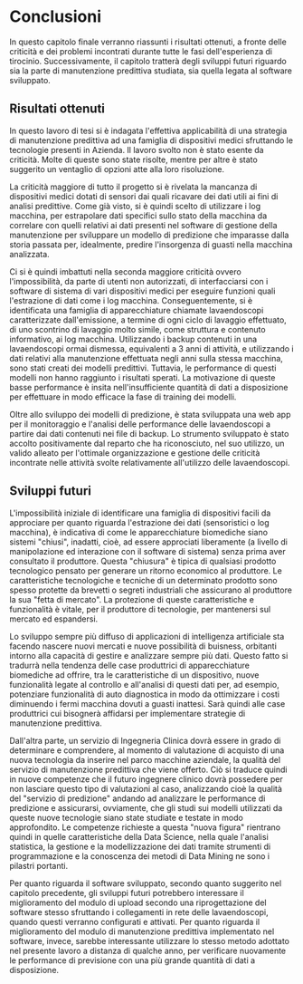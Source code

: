 # Conclusioni

In questo capitolo finale verranno riassunti i risultati ottenuti, a fronte delle criticità e dei problemi incontrati durante tutte le fasi dell'esperienza di tirocinio. Successivamente, il capitolo  tratterà degli sviluppi futuri riguardo sia la parte di manutenzione predittiva studiata, sia quella legata al software sviluppato.

## Risultati ottenuti

In questo lavoro di tesi si è indagata l'effettiva applicabilità di una strategia di manutenzione predittiva ad una famiglia di dispositivi medici sfruttando le tecnologie presenti in Azienda. Il lavoro svolto non è stato esente da criticità. Molte di queste sono state risolte, mentre per altre è stato suggerito un ventaglio di opzioni atte alla loro risoluzione.

La criticità maggiore di tutto il progetto si è rivelata la mancanza di dispositivi medici dotati di sensori dai quali ricavare dei dati utili ai fini di analisi predittive. Come già visto, si è quindi scelto di utilizzare i log macchina, per estrapolare dati specifici sullo stato della macchina da correlare con quelli relativi ai dati presenti nel software di gestione della manutenzione per sviluppare un modello di predizione che imparasse dalla storia passata per, idealmente, predire l'insorgenza di guasti nella macchina analizzata.

Ci si è quindi imbattuti nella seconda maggiore criticità ovvero l'impossibilità, da parte di utenti non autorizzati, di interfacciarsi con i software di sistema di vari dispositivi medici per eseguire funzioni quali l'estrazione di dati come i log macchina. Conseguentemente, si è identificata una famiglia di apparecchiature chiamate lavaendoscopi caratterizzate dall'emissione, a termine di ogni ciclo di lavaggio effettuato, di uno scontrino di lavaggio molto simile, come struttura e contenuto informativo, ai log macchina. Utilizzando i backup contenuti in una lavaendoscopi ormai dismessa, equivalenti a 3 anni di attività, e utilizzando i dati relativi alla manutenzione effettuata negli anni sulla stessa macchina, sono stati creati dei modelli predittivi. Tuttavia, le performance di questi modelli non hanno raggiunto i risultati sperati. La motivazione di queste basse performance è insita nell'insufficiente quantità di dati a disposizione per effettuare in modo efficace la fase di training dei modelli.

Oltre allo sviluppo dei modelli di predizione, è stata sviluppata una web app per il monitoraggio e l'analisi delle performance delle lavaendoscopi a partire dai dati contenuti nei file di backup. Lo strumento sviluppato è stato accolto positivamente dal reparto che ha riconosciuto, nel suo utilizzo, un valido alleato per l'ottimale organizzazione e gestione delle criticità incontrate nelle attività svolte relativamente all'utilizzo delle lavaendoscopi.

## Sviluppi futuri

L'impossibilità iniziale di identificare una famiglia di dispositivi facili da approciare per quanto riguarda l'estrazione dei dati (sensoristici o log macchina), è indicativa di come le apparecchiature biomediche siano sistemi "chiusi", inadatti, cioè, ad essere approciati liberamente (a livello di manipolazione ed interazione con il software di sistema) senza prima aver consultato il produttore. Questa "chiusura" è tipica di qualsiasi prodotto tecnologico pensato per generare un ritorno economico al produttore. Le caratteristiche tecnologiche e tecniche di un determinato prodotto sono spesso protette da brevetti o segreti industriali che assicurano al produttore la sua "fetta di mercato". La protezione di queste caratteristiche e funzionalità è vitale, per il produttore di tecnologie, per mantenersi sul mercato ed espandersi.

Lo sviluppo sempre più diffuso di applicazioni di intelligenza artificiale sta facendo nascere nuovi mercati e nuove possibilità di buisness, orbitanti intorno alla capacità di gestire e analizzare sempre più dati. Questo fatto si tradurrà nella tendenza delle case produttrici di apparecchiature biomediche ad offrire, tra le caratteristiche di un dispositivo, nuove funzionalità legate al controllo e all'analisi di questi dati per, ad esempio, potenziare funzionalità di auto diagnostica in modo da ottimizzare i costi diminuendo i fermi macchina dovuti a guasti inattesi. Sarà quindi alle case produttrici cui bisognerà affidarsi per implementare strategie di manutenzione predittiva.

Dall'altra parte, un servizio di Ingegneria Clinica dovrà essere in grado di determinare e comprendere, al momento di valutazione di acquisto di una nuova tecnologia da inserire nel parco macchine aziendale, la qualità del servizio di manutenzione predittiva che viene offerto. Ciò si traduce quindi in nuove competenze che il futuro ingegnere clinico dovrà possedere per non lasciare questo tipo di valutazioni al caso, analizzando cioè la qualità del "servizio di predizione" andando ad analizzare le performance di predizione e assicurarsi, ovviamente, che gli studi sui modelli utilizzati da queste nuove tecnologie siano state studiate e testate in modo approfondito. Le competenze richieste a questa "nuova figura" rientrano quindi in quelle caratteristiche della Data Science, nella quale l'analisi statistica, la gestione e la modellizzazione dei dati tramite strumenti di programmazione e la conoscenza dei metodi di Data Mining ne sono i pilastri portanti.

Per quanto riguarda il software sviluppato, secondo quanto suggerito nel capitolo precedente, gli sviluppi futuri potrebbero interessare il miglioramento del modulo di upload secondo una riprogettazione del software stesso sfruttando i collegamenti in rete delle lavaendoscopi, quando questi verranno configurati e attivati. Per quanto riguarda il miglioramento del modulo di manutenzione predittiva implementato nel software, invece, sarebbe interessante utilizzare lo stesso metodo adottato nel presente lavoro a distanza di qualche anno, per verificare nuovamente le performance di previsione con una più grande quantità di dati a disposizione.
